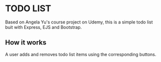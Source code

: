 # TODO LIST

Based on Angela Yu's course project on Udemy, this is a simple todo list buit with Express, EJS and Bootstrap.

## How it works

A user adds and removes todo list items using the corresponding buttons.
